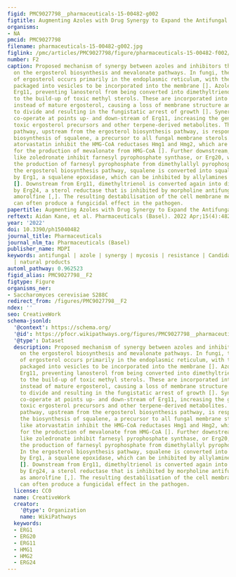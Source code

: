 ```yaml
---
figid: PMC9027798__pharmaceuticals-15-00482-g002
figtitle: Augmenting Azoles with Drug Synergy to Expand the Antifungal Toolbox
organisms:
- NA
pmcid: PMC9027798
filename: pharmaceuticals-15-00482-g002.jpg
figlink: /pmc/articles/PMC9027798/figure/pharmaceuticals-15-00482-f002/
number: F2
caption: Proposed mechanism of synergy between azoles and inhibitors that operate
  on the ergosterol biosynthesis and mevalonate pathways. In fungi, the synthesis
  of ergosterol occurs primarily in the endoplasmic reticulum, with the final product
  packaged into vesicles to be incorporated into the membrane []. Azole drugs inhibit
  Erg11, preventing lanosterol from being converted into dimethyltrienol and leading
  to the build-up of toxic methyl sterols. These are incorporated into the membrane
  instead of mature ergosterol, causing a loss of membrane structure and an inability
  to divide and resulting in the fungistatic arrest of growth []. Synergistic inhibitors
  co-operate at points up- and down-stream of Erg11, increasing the generation of
  toxic ergosterol precursors and other terpene-derived metabolites. The mevalonate
  pathway, upstream from the ergosterol biosynthesis pathway, is responsible for the
  biosynthesis of squalene, a precursor to all fungal membrane sterols. Statins like
  atorvastatin inhibit the HMG-CoA reductases Hmg1 and Hmg2, which are responsible
  for the production of mevalonate from HMG-CoA []. Further downstream, bisphosphonates
  like zoledronate inhibit farnesyl pyrophosphate synthase, or Erg20, which catalyses
  the production of farnesyl pyrophosphate from dimethylallyl pyrophosphate []. In
  the ergosterol biosynthesis pathway, squalene is converted into squalene epoxide
  by Erg1, a squalene epoxidase, which can be inhibited by allylamines like terbinafine
  []. Downstream from Erg11, dimethyltrienol is converted again into dimethylzymosterol
  by Erg24, a sterol reductase that is inhibited by morpholine antifungals such as
  amorolfine [,]. The resulting destabilisation of the cell membrane means synergy
  can often produce a fungicidal effect in the pathogen.
papertitle: Augmenting Azoles with Drug Synergy to Expand the Antifungal Toolbox.
reftext: Aidan Kane, et al. Pharmaceuticals (Basel). 2022 Apr;15(4):482.
year: '2022'
doi: 10.3390/ph15040482
journal_title: Pharmaceuticals
journal_nlm_ta: Pharmaceuticals (Basel)
publisher_name: MDPI
keywords: antifungal | azole | synergy | mycosis | resistance | Candida | dermatophytes
  | natural products
automl_pathway: 0.962523
figid_alias: PMC9027798__F2
figtype: Figure
organisms_ner:
- Saccharomyces cerevisiae S288C
redirect_from: /figures/PMC9027798__F2
ndex: ''
seo: CreativeWork
schema-jsonld:
  '@context': https://schema.org/
  '@id': https://pfocr.wikipathways.org/figures/PMC9027798__pharmaceuticals-15-00482-g002.html
  '@type': Dataset
  description: Proposed mechanism of synergy between azoles and inhibitors that operate
    on the ergosterol biosynthesis and mevalonate pathways. In fungi, the synthesis
    of ergosterol occurs primarily in the endoplasmic reticulum, with the final product
    packaged into vesicles to be incorporated into the membrane []. Azole drugs inhibit
    Erg11, preventing lanosterol from being converted into dimethyltrienol and leading
    to the build-up of toxic methyl sterols. These are incorporated into the membrane
    instead of mature ergosterol, causing a loss of membrane structure and an inability
    to divide and resulting in the fungistatic arrest of growth []. Synergistic inhibitors
    co-operate at points up- and down-stream of Erg11, increasing the generation of
    toxic ergosterol precursors and other terpene-derived metabolites. The mevalonate
    pathway, upstream from the ergosterol biosynthesis pathway, is responsible for
    the biosynthesis of squalene, a precursor to all fungal membrane sterols. Statins
    like atorvastatin inhibit the HMG-CoA reductases Hmg1 and Hmg2, which are responsible
    for the production of mevalonate from HMG-CoA []. Further downstream, bisphosphonates
    like zoledronate inhibit farnesyl pyrophosphate synthase, or Erg20, which catalyses
    the production of farnesyl pyrophosphate from dimethylallyl pyrophosphate [].
    In the ergosterol biosynthesis pathway, squalene is converted into squalene epoxide
    by Erg1, a squalene epoxidase, which can be inhibited by allylamines like terbinafine
    []. Downstream from Erg11, dimethyltrienol is converted again into dimethylzymosterol
    by Erg24, a sterol reductase that is inhibited by morpholine antifungals such
    as amorolfine [,]. The resulting destabilisation of the cell membrane means synergy
    can often produce a fungicidal effect in the pathogen.
  license: CC0
  name: CreativeWork
  creator:
    '@type': Organization
    name: WikiPathways
  keywords:
  - ERG1
  - ERG20
  - ERG11
  - HMG1
  - HMG2
  - ERG24
---
```

